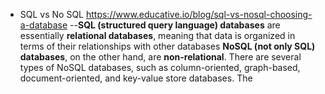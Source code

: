 
- SQL vs No SQL
https://www.educative.io/blog/sql-vs-nosql-choosing-a-database
--**SQL (structured query language) databases** are essentially **relational databases**, meaning that data is organized in terms of their relationships with other databases
**NoSQL (not only SQL) databases**, on the other hand, are **non-relational**. There are several types of NoSQL databases, such as column-oriented, graph-based, document-oriented, and key-value store databases. The